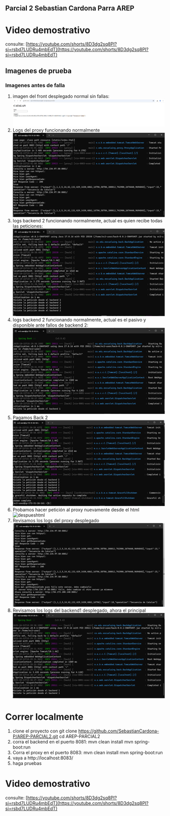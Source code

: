 ## Parcial 2 Sebastian Cardona Parra AREP

# Video demostrativo
consulte: [https://youtube.com/shorts/8D3dg2sq8PI?si=rsbd7LUDRu4mbEdT](https://youtube.com/shorts/8D3dg2sq8PI?si=rsbd7LUDRu4mbEdT)

## Imagenes de prueba

### Imagenes antes de falla
1. imagen del front desplegado normal sin fallas:
![AntesProxi](img/principalProxyIndex.png)
2. Logs del proxy funcionando normalmente
![AntesProxi](img/logsProxyAntesPruebaFallo.png)
3. logs backend 2 funcionando normalmente, actual es quien recibe todas las peticiones:
![AntesBack2](img/logsBackend2AntesPruebaFallo.png)
4. logs backend 2 funcionando normalmente, actual es el pasivo y disponible ante fallos de backend 2:
![AntesBack1](img/logsBackend1AntesPruebaFallo.png)
5. Pagamos Back 2
![despuesBack2](img/logsBackend2FalloYApago.png)
6. Probamos hacer petición al proxy nuevamente desde el html
![despueshtml](img/nuevaPeticiónConFallo.png)
7. Revisamos los logs del proxy desplegado
![despuesproxylogs](img/logsProxyDespuesFallo.png)
8. Revisamos los logs del backend1 desplegado, ahora el principal
![despuesbackend1logs](img/logsBacken1DespuesFallo.png)


# Correr localmente
1. clone el proyecto con 
git clone https://github.com/SebastianCardona-P/AREP-PARCIAL2.git
cd AREP-PARCIAL2
2. corra el backend en el puerto 8081:
mvn clean install
mvn spring-boot:run
3. Corra el proxy en el puerto 8083:
mvn clean install
mvn spring-boot:run
4. vaya a http://localhost:8083/
5. haga pruebas

# Video demostrativo
consulte: [https://youtube.com/shorts/8D3dg2sq8PI?si=rsbd7LUDRu4mbEdT](https://youtube.com/shorts/8D3dg2sq8PI?si=rsbd7LUDRu4mbEdT)

 
